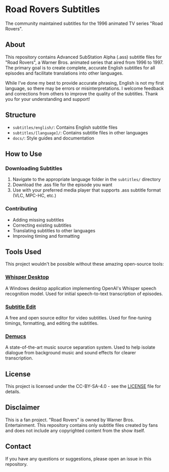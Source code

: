# Road Rovers Subtitles

The community maintained subtitles for the 1996 animated TV series "Road Rovers".

## About

This repository contains Advanced SubStation Alpha (.ass) subtitle files for "Road Rovers", a Warner Bros. animated series that aired from 1996 to 1997. The primary goal is to create complete, accurate English subtitles for all episodes and facilitate translations into other languages.

While I’ve done my best to provide accurate phrasing, English is not my first language, so there may be errors or misinterpretations. I welcome feedback and corrections from others to improve the quality of the subtitles. Thank you for your understanding and support!

## Structure

- `subtitles/english/`: Contains English subtitle files
- `subtitles/[language]/`: Contains subtitle files in other languages
- `docs/`: Style guides and documentation

## How to Use

### Downloading Subtitles

1. Navigate to the appropriate language folder in the `subtitles/` directory
2. Download the .ass file for the episode you want
3. Use with your preferred media player that supports .ass subtitle format (VLC, MPC-HC, etc.)

### Contributing

- Adding missing subtitles
- Correcting existing subtitles
- Translating subtitles to other languages
- Improving timing and formatting

## Tools Used

This project wouldn't be possible without these amazing open-source tools:

### [Whisper Desktop](https://github.com/Const-me/Whisper)
A Windows desktop application implementing OpenAI's Whisper speech recognition model. Used for initial speech-to-text transcription of episodes.

### [Subtitle Edit](https://github.com/SubtitleEdit/subtitleedit)
A free and open source editor for video subtitles. Used for fine-tuning timings, formatting, and editing the subtitles.

### [Demucs](https://github.com/adefossez/demucs)
A state-of-the-art music source separation system. Used to help isolate dialogue from background music and sound effects for clearer transcription.

## License

This project is licensed under the CC-BY-SA-4.0 - see the [LICENSE](LICENSE) file for details.

## Disclaimer

This is a fan project. "Road Rovers" is owned by Warner Bros. Entertainment. This repository contains only subtitle files created by fans and does not include any copyrighted content from the show itself.

## Contact

If you have any questions or suggestions, please open an issue in this repository.
